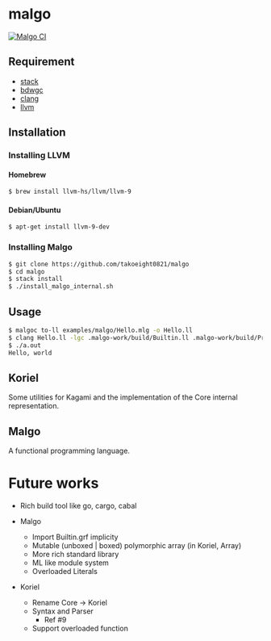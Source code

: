 # malgo

[![Malgo CI](https://github.com/takoeight0821/malgo/workflows/Malgo%20CI/badge.svg)](https://github.com/takoeight0821/malgo/actions?query=workflow%3A%22Malgo+CI%22)

## Requirement

* [stack](https://docs.haskellstack.org/en/stable/README/)
* [bdwgc](http://www.hboehm.info/gc/)
* [clang](https://clang.llvm.org/)
* [llvm](https://llvm.org/)

## Installation

### Installing LLVM
#### Homebrew

```sh
$ brew install llvm-hs/llvm/llvm-9
```

#### Debian/Ubuntu

```
$ apt-get install llvm-9-dev
```

### Installing Malgo

```sh
$ git clone https://github.com/takoeight0821/malgo
$ cd malgo
$ stack install
$ ./install_malgo_internal.sh
```

## Usage

```sh
$ malgoc to-ll examples/malgo/Hello.mlg -o Hello.ll
$ clang Hello.ll -lgc .malgo-work/build/Builtin.ll .malgo-work/build/Prelude.ll runtime/malgo/rts.c
$ ./a.out
Hello, world
```

## Koriel

Some utilities for Kagami and the implementation of the Core internal representation.

## Malgo

A functional programming language.

# Future works

* Rich build tool like go, cargo, cabal

* Malgo
  + Import Builtin.grf implicity
  + Mutable (unboxed | boxed) polymorphic array (in Koriel, Array)
  + More rich standard library
  + ML like module system
  + Overloaded Literals
* Koriel
  + Rename Core -> Koriel
  + Syntax and Parser
    - Ref #9
  + Support overloaded function
